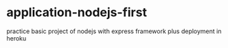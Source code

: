 # application-nodejs-first
practice basic project of nodejs with express framework plus deployment in heroku
